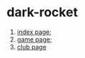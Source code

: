 # dark-rocket

1. [index page](https://thebelko.github.io/dark-rocket/builds/build/index.html);
2. [game page](https://thebelko.github.io/dark-rocket/builds/build/game-page.html);
3. [club page](https://thebelko.github.io/dark-rocket/builds/build/club-page.html)
